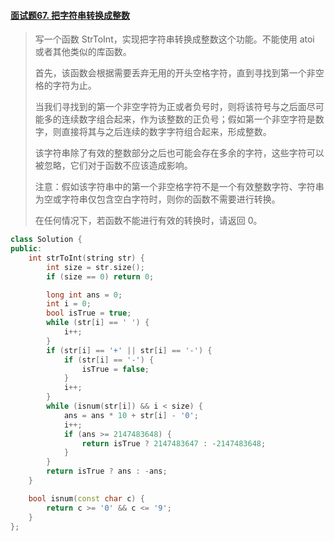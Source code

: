 #### [面试题67. 把字符串转换成整数](https://leetcode-cn.com/problems/ba-zi-fu-chuan-zhuan-huan-cheng-zheng-shu-lcof/)

> 写一个函数 StrToInt，实现把字符串转换成整数这个功能。不能使用 atoi 或者其他类似的库函数。
>
>  
>
> 首先，该函数会根据需要丢弃无用的开头空格字符，直到寻找到第一个非空格的字符为止。
>
> 当我们寻找到的第一个非空字符为正或者负号时，则将该符号与之后面尽可能多的连续数字组合起来，作为该整数的正负号；假如第一个非空字符是数字，则直接将其与之后连续的数字字符组合起来，形成整数。
>
> 该字符串除了有效的整数部分之后也可能会存在多余的字符，这些字符可以被忽略，它们对于函数不应该造成影响。
>
> 注意：假如该字符串中的第一个非空格字符不是一个有效整数字符、字符串为空或字符串仅包含空白字符时，则你的函数不需要进行转换。
>
> 在任何情况下，若函数不能进行有效的转换时，请返回 0。
>

```c++
class Solution {
public:
    int strToInt(string str) {
        int size = str.size();
        if (size == 0) return 0;

        long int ans = 0;
        int i = 0;
        bool isTrue = true;
        while (str[i] == ' ') {
            i++;
        }
        if (str[i] == '+' || str[i] == '-') {
            if (str[i] == '-') {
                isTrue = false;
            }
            i++;
        }
        while (isnum(str[i]) && i < size) {
            ans = ans * 10 + str[i] - '0';
            i++;
            if (ans >= 2147483648) {
                return isTrue ? 2147483647 : -2147483648;
            }
        }
        return isTrue ? ans : -ans;
    }

    bool isnum(const char c) { 
        return c >= '0' && c <= '9';
    }
};
```

